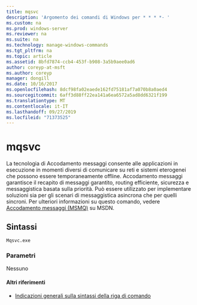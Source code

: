 ```yaml
---
title: mqsvc
description: 'Argomento dei comandi di Windows per * * * *- '
ms.custom: na
ms.prod: windows-server
ms.reviewer: na
ms.suite: na
ms.technology: manage-windows-commands
ms.tgt_pltfrm: na
ms.topic: article
ms.assetid: 8bfd7874-ccb4-453f-b908-3a5b9aee0ad6
author: coreyp-at-msft
ms.author: coreyp
manager: dongill
ms.date: 10/16/2017
ms.openlocfilehash: 8dcf98fa02eaede162fd75181af7a070b8a0aed4
ms.sourcegitcommit: 6aff3d88ff22ea141a6ea6572a5ad8dd6321f199
ms.translationtype: MT
ms.contentlocale: it-IT
ms.lasthandoff: 09/27/2019
ms.locfileid: "71373525"
---
```

# <a name="mqsvc"></a>mqsvc



La tecnologia di Accodamento messaggi consente alle applicazioni in esecuzione in momenti diversi di comunicare su reti e sistemi eterogenei che possono essere temporaneamente offline. Accodamento messaggi garantisce il recapito di messaggi garantito, routing efficiente, sicurezza e messaggistica basata sulla priorità. Può essere utilizzato per implementare soluzioni sia per gli scenari di messaggistica asincrona che per quelli sincroni. Per ulteriori informazioni su questo comando, vedere [Accodamento messaggi (MSMQ)](https://go.microsoft.com/fwlink/?LinkId=248723) su MSDN.

## <a name="syntax"></a>Sintassi

```
Mqsvc.exe
```

### <a name="parameters"></a>Parametri

Nessuno

#### <a name="additional-references"></a>Altri riferimenti

-   [Indicazioni generali sulla sintassi della riga di comando](command-line-syntax-key.md)